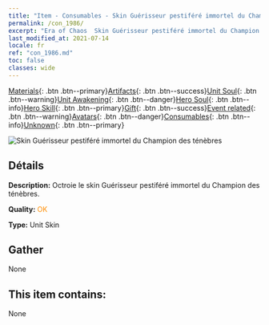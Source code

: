 ```yaml
---
title: "Item - Consumables - Skin Guérisseur pestiféré immortel du Champion des ténèbres"
permalink: /con_1986/
excerpt: "Era of Chaos  Skin Guérisseur pestiféré immortel du Champion des ténèbres"
last_modified_at: 2021-07-14
locale: fr
ref: "con_1986.md"
toc: false
classes: wide
---
```

 [Materials](/ItemsFR/){: .btn .btn--primary}[Artifacts](/ItemsFR/Artifacts/){: .btn .btn--success}[Unit Soul](/ItemsFR/UnitSoul/){: .btn .btn--warning}[Unit Awakening](/ItemsFR/UnitAwakening/){: .btn .btn--danger}[Hero Soul](/ItemsFR/HeroSoul/){: .btn .btn--info}[Hero Skill](/ItemsFR/HeroSkill/){: .btn .btn--primary}[Gift](/ItemsFR/Gift/){: .btn .btn--success}[Event related](/ItemsFR/Events/){: .btn .btn--warning}[Avatars](/ItemsFR/Avatars/){: .btn .btn--danger}[Consumables](/ItemsFR/Consumables/){: .btn .btn--info}[Unknown](/ItemsFR/Unknown/){: .btn .btn--primary}

 ![Skin Guérisseur pestiféré immortel du Champion des ténèbres](/images/u/ti_sishendiancangpifu.jpg)

## Détails
 **Description:** Octroie le skin Guérisseur pestiféré immortel du Champion des ténèbres.

 **Quality:** <span style="color: #FF8C00">OK</span>

 **Type:** Unit Skin

## Gather

  None

## This item contains:

  None

